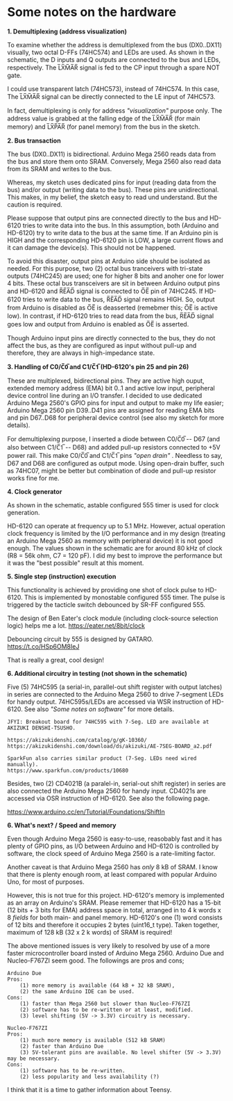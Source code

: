 # Some notes on the hardware

**1. Demultiplexing (address visualization)**

To examine whether the address is demultiplexed from the bus (DX0..DX11) visually, two octal D-FFs (74HC574) and LEDs are used. As shown in the schematic, the D inputs and Q outputs are connected to the bus and LEDs, respectively. The L̅X̅M̅A̅R̅ signal is fed to the CP input through a spare NOT gate. 

I could use transparent latch (74HC573), instead of 74HC574. In this case, The L̅X̅M̅A̅R̅ signal can be directly connected to the LE input of 74HC573.

In fact, demultiplexing is only for address *"visualization"* purpose only. The address value is grabbed at the falling edge of the L̅X̅M̅A̅R̅ (for main memory) and L̅X̅P̅A̅R̅ (for panel memory) from the bus in the sketch.

**2. Bus transaction**

The bus (DX0..DX11) is bidirectional. Arduino Mega 2560 reads data from the bus and store them onto SRAM. Conversely, Mega 2560 also read data from its SRAM and writes to the bus.  

Whereas, my sketch uses dedicated pins for input (reading data from the bus) and/or output (writing data to the bus). These pins are unidirectional. This makes, in my belief, the sketch easy to read und understand. But the caution is required.

Please suppose that output pins are connected directly to the bus and HD-6120 tries to write data into the bus. In this assumption, both (Arduino and HD-6120) try to write data to the bus at the same time. If an Arduino pin is HIGH and the corresponding HD-6120 pin is LOW, a large current flows and it can damage the device(s). This should not be happened.

To avoid this disaster, output pins at Arduino side should be isolated as needed. For this purpose, two (2) octal bus tranceivers with tri-state outputs (74HC245) are used; one for higher 8 bits and anoher one for lower 4 bits. These octal bus transceivers are sit in between Arduino output pins and HD-6120 and R̅E̅A̅D̅ signal is connected to O̅E̅ pin of 74HC245. If HD-6120 tries to write data to the bus, R̅E̅A̅D̅ signal remains HIGH. So, output from Arduino is disabled as O̅E̅ is deasserted (remebmer this; O̅E̅ is active low). In contrast, if HD-6120 tries to read data from the bus, R̅E̅A̅D̅ signal goes low and output from Arduino is enabled as O̅E̅ is asserted.

Though Arduino input pins are directly connected to the bus, they do not affect the bus, as they are configured as input without pull-up and therefore, they are always in high-impedance state.

**3. Handling of C0/C̅0̅ and C1/C̅1̅ (HD-6120's pin 25 and pin 26)**
   
These are multiplexed, bidirectional pins. They are active high ouput, extended memory address (EMA) bit 0..1 and active low input, peripheral device control line during an I/O transfer. I decided to use dedicated Arduino Mega 2560's GPIO pins for input and output to make my life easier; Arduino Mega 2560 pin D39..D41 pins are assigned for reading EMA bits and pin D67..D68 for peripheral device control (see also my sketch for more details).

For demultiplexing purpose, I inserted a diode between C0/C̅0̅ -- D67 (and also between C1/C̅1̅ -- D68) and added pull-up resistors connected to +5V power rail. This make C0/C̅0̅ and C1/C̅1̅ pins *"open drain"* . Needless to say, D67 and D68 are configured as output mode. Using open-drain buffer, such as 74HC07, might be better but combination of diode and pull-up resistor works fine for me.

**4. Clock generator**

As shown in the schematic, astable configured 555 timer is used for clock generation.

HD-6120 can operate at frequency up to 5.1 MHz. However, actual operation clock frequency is limited by the I/O performance and in my design (treating an Arduino Mega 2560 as memory with peripheral device) it is not good enough. The values shown in the schematic are for around 80 kHz of clock (R8 = 56k ohm, C7 = 120 pF). I did my best to improve the performance but it was the "best possible" result at this moment.

**5. Single step (instruction) execution**

This functionality is achieved by providing one shot of clock pulse to HD-6120. This is implemented by monostable configured 555 timer. The pulse is triggered by the tacticle switch debounced by SR-FF configured 555.

The design of Ben Eater's clock module (including clock-source selection logic) helps me a lot. 
https://eater.net/8bit/clock

Debouncing circuit by 555 is designed by GATARO. https://t.co/HSp6OM8IeJ

That is really a great, cool design!

**6. Additional circuitry in testing (not shown in the schematic)**

Five (5) 74HC595 (a serial-in, parallel-out shift register with output latches) in series are connected to the Arduino Mega 2560 to drive 7-segment LEDs for handy output. 74HC595s/LEDs are accessed via WSR instruction of HD-6120. See also *"Some notes on software"* for more details. 

    JFYI: Breakout board for 74HC595 with 7-Seg. LED are available at AKIZUKI DENSHI-TSUSHO.

    https://akizukidenshi.com/catalog/g/gK-10360/
    https://akizukidenshi.com/download/ds/akizuki/AE-7SEG-BOARD_a2.pdf

    SparkFun also carries similar product (7-Seg. LEDs need wired manually). 
    https://www.sparkfun.com/products/10680

Besides, two (2) CD4021B (a paralel-in, serial-out shift register) in series are also connected the Arduino Mega 2560 for handy input. CD4021s are accessed via OSR instruction of HD-6120. See also the following page.

https://www.arduino.cc/en/Tutorial/Foundations/ShiftIn

**6. What's next? / Speed and memory**

Even though Arduino Mega 2560 is easy-to-use, reasobably fast and it has plenty of GPIO pins, as I/O between Arduino and HD-6120 is controlled by software, the clock speed of Arduino Mega 2560 is a rate-limiting factor. 

Another caveat is that Arduino Mega 2560 has *only* 8 kB of SRAM. I know that there is plenty enough room, at least compared with popular Arduino Uno, for most of purposes. 

However, this is not true for this project. HD-6120's memory is implemented as an array on Arduino's SRAM. Please rememer that HD-6120 has a 15-bit (12 bits + 3 bits for EMA) address space in total, arranged in to 4 k words x 8 *fields* for both main- and panel memory. HD-6120's one (1) word consists of 12 bits and therefore it occupies 2 bytes (uint16_t type). Taken together, maximum of 128 kB (32 x 2 k words) of SRAM is required!

The above mentioned issues is very likely to resolved by use of a more faster microcontroller board insted of Arduino Mega 2560. Arduino Due and Nucleo-F767ZI seem good. The followings are pros and cons;

    Arduino Due
    Pros: 
        (1) more memory is available (64 kB + 32 kB SRAM),
        (2) the same Arduino IDE can be used.
    Cons:
        (1) faster than Mega 2560 but slower than Nucleo-F767ZI
        (2) software has to be re-written or at least, modified.
        (3) level shifting (5V -> 3.3V) circuitry is necessary.

    Nucleo-F767ZI
    Pros: 
        (1) much more memory is available (512 kB SRAM)
        (2) faster than Arduino Due
        (3) 5V-tolerant pins are available. No level shifter (5V -> 3.3V) may be necessary.
    Cons:
        (1) software has to be re-written.
        (2) less popularity and less availability (?)

I think that it is a time to gather information about Teensy.
